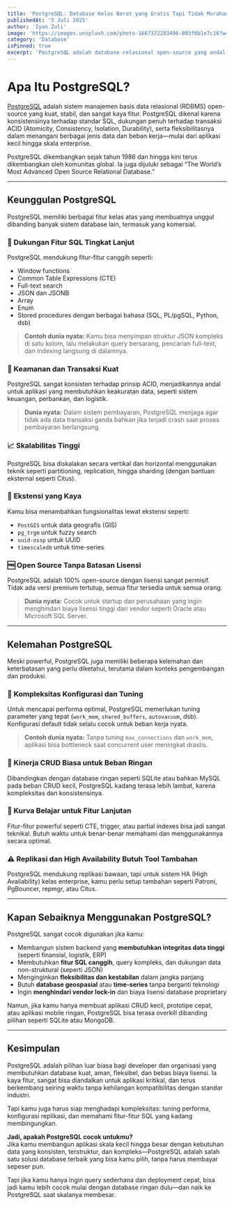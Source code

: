 ```yaml
---
title: 'PostgreSQL: Database Kelas Berat yang Gratis Tapi Tidak Murahan'
publishedAt: '5 Juli 2025'
author: 'Iyan Zuli'
image: 'https://images.unsplash.com/photo-1667372283496-893f0b1e7c16?w=600&auto=format&fit=crop&q=60&ixlib=rb-4.1.0&ixid=M3wxMjA3fDB8MHxzZWFyY2h8MTR8fGRhdGFiYXNlfGVufDB8fDB8fHww'
category: 'Database'
isPinned: true
excerpt: 'PostgreSQL adalah database relasional open-source yang andal, aman, dan kaya fitur. Cocok untuk aplikasi dengan kebutuhan data kompleks, transaksi kritikal, dan skala besar.'
---
```


# Apa Itu PostgreSQL?

[PostgreSQL](https://www.postgresql.org/) adalah sistem manajemen basis data relasional (RDBMS) open-source yang kuat, stabil, dan sangat kaya fitur. PostgreSQL dikenal karena konsistensinya terhadap standar SQL, dukungan penuh terhadap transaksi ACID (Atomicity, Consistency, Isolation, Durability), serta fleksibilitasnya dalam menangani berbagai jenis data dan beban kerja—mulai dari aplikasi kecil hingga skala enterprise.

PostgreSQL dikembangkan sejak tahun 1986 dan hingga kini terus dikembangkan oleh komunitas global. Ia juga dijuluki sebagai “The World’s Most Advanced Open Source Relational Database.”

---

## Keunggulan PostgreSQL

PostgreSQL memiliki berbagai fitur kelas atas yang membuatnya unggul dibanding banyak sistem database lain, termasuk yang komersial.

### 🧠 Dukungan Fitur SQL Tingkat Lanjut

PostgreSQL mendukung fitur-fitur canggih seperti:

- Window functions
- Common Table Expressions (CTE)
- Full-text search
- JSON dan JSONB
- Array
- Enum
- Stored procedures dengan berbagai bahasa (SQL, PL/pgSQL, Python, dsb)

> **Contoh dunia nyata:** Kamu bisa menyimpan struktur JSON kompleks di satu kolom, lalu melakukan query bersarang, pencarian full-text, dan indexing langsung di dalamnya.

### 🔐 Keamanan dan Transaksi Kuat

PostgreSQL sangat konsisten terhadap prinsip ACID, menjadikannya andal untuk aplikasi yang membutuhkan keakuratan data, seperti sistem keuangan, perbankan, dan logistik.

> **Dunia nyata:** Dalam sistem pembayaran, PostgreSQL menjaga agar tidak ada data transaksi ganda bahkan jika terjadi crash saat proses pembayaran berlangsung.

### 📈 Skalabilitas Tinggi

PostgreSQL bisa diskalakan secara vertikal dan horizontal menggunakan teknik seperti partitioning, replication, hingga sharding (dengan bantuan eksternal seperti Citus).

### 🔌 Ekstensi yang Kaya

Kamu bisa menambahkan fungsionalitas lewat ekstensi seperti:

- `PostGIS` untuk data geografis (GIS)
- `pg_trgm` untuk fuzzy search
- `uuid-ossp` untuk UUID
- `timescaledb` untuk time-series

### 🆓 Open Source Tanpa Batasan Lisensi

PostgreSQL adalah 100% open-source dengan lisensi sangat permisif. Tidak ada versi premium tertutup, semua fitur tersedia untuk semua orang.

> **Dunia nyata:** Cocok untuk startup dan perusahaan yang ingin menghindari biaya lisensi tinggi dari vendor seperti Oracle atau Microsoft SQL Server.

---

## Kelemahan PostgreSQL

Meski powerful, PostgreSQL juga memiliki beberapa kelemahan dan keterbatasan yang perlu diketahui, terutama dalam konteks pengembangan dan produksi.

### 🧰 Kompleksitas Konfigurasi dan Tuning

Untuk mencapai performa optimal, PostgreSQL memerlukan tuning parameter yang tepat (`work_mem`, `shared_buffers`, `autovacuum`, dsb). Konfigurasi default tidak selalu cocok untuk beban kerja nyata.

> **Contoh dunia nyata:** Tanpa tuning `max_connections` dan `work_mem`, aplikasi bisa bottleneck saat concurrent user meningkat drastis.

### 🐌 Kinerja CRUD Biasa untuk Beban Ringan

Dibandingkan dengan database ringan seperti SQLite atau bahkan MySQL pada beban CRUD kecil, PostgreSQL kadang terasa lebih lambat, karena kompleksitas dan konsistensinya.

### 🔄 Kurva Belajar untuk Fitur Lanjutan

Fitur-fitur powerful seperti CTE, trigger, atau partial indexes bisa jadi sangat teknikal. Butuh waktu untuk benar-benar memahami dan menggunakannya secara optimal.

### ⚠️ Replikasi dan High Availability Butuh Tool Tambahan

PostgreSQL mendukung replikasi bawaan, tapi untuk sistem HA (High Availability) kelas enterprise, kamu perlu setup tambahan seperti Patroni, PgBouncer, repmgr, atau Citus.

---

## Kapan Sebaiknya Menggunakan PostgreSQL?

PostgreSQL sangat cocok digunakan jika kamu:

- Membangun sistem backend yang **membutuhkan integritas data tinggi** (seperti finansial, logistik, ERP)
- Membutuhkan **fitur SQL canggih**, query kompleks, dan dukungan data non-struktural (seperti JSON)
- Menginginkan **fleksibilitas dan kestabilan** dalam jangka panjang
- Butuh **database geospasial** atau **time-series** tanpa berganti teknologi
- Ingin **menghindari vendor lock-in** dan biaya lisensi database proprietary

Namun, jika kamu hanya membuat aplikasi CRUD kecil, prototipe cepat, atau aplikasi mobile ringan, PostgreSQL bisa terasa overkill dibanding pilihan seperti SQLite atau MongoDB.

---

## Kesimpulan

PostgreSQL adalah pilihan luar biasa bagi developer dan organisasi yang membutuhkan database kuat, aman, fleksibel, dan bebas biaya lisensi. Ia kaya fitur, sangat bisa diandalkan untuk aplikasi kritikal, dan terus berkembang seiring waktu tanpa kehilangan kompatibilitas dengan standar industri.

Tapi kamu juga harus siap menghadapi kompleksitas: tuning performa, konfigurasi replikasi, dan memahami fitur-fitur SQL yang kadang membingungkan.

**Jadi, apakah PostgreSQL cocok untukmu?**  
Jika kamu membangun aplikasi skala kecil hingga besar dengan kebutuhan data yang konsisten, terstruktur, dan kompleks—PostgreSQL adalah salah satu solusi database terbaik yang bisa kamu pilih, tanpa harus membayar sepeser pun.

Tapi jika kamu hanya ingin query sederhana dan deployment cepat, bisa jadi kamu lebih cocok mulai dengan database ringan dulu—dan naik ke PostgreSQL saat skalanya membesar.
